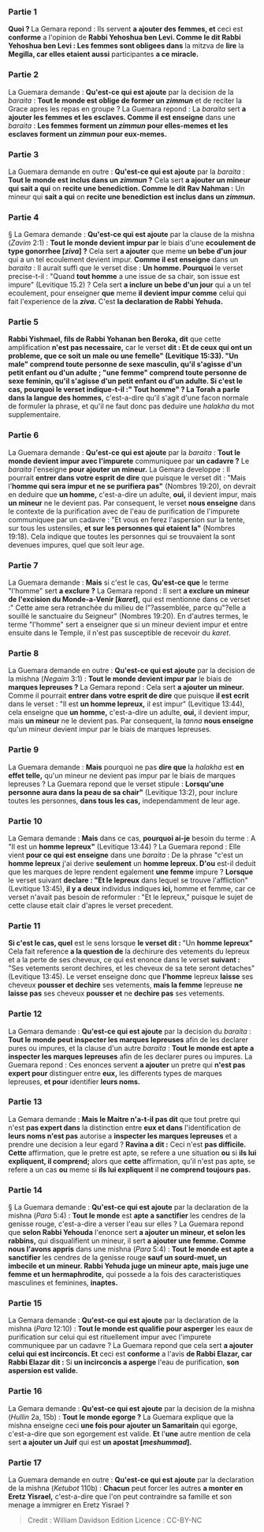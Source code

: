 
### Partie 1
<b>Quoi ? </b> La Gemara repond : Ils servent <b>a ajouter des femmes, et</b> ceci est <b>conforme</b> a l'opinion de <b>Rabbi Yehoshua ben Levi. Comme le dit Rabbi Yehoshua ben Levi : Les femmes sont obligees dans</b> la mitzva de <b>lire</b> la <b>Megilla, car elles etaient aussi</b> participantes <b>a ce miracle.</b>

### Partie 2
La Guemara demande : <b>Qu'est-ce qui est ajoute</b> par la decision de la <i>baraita</i> : <b>Tout le monde est oblige de former un <i>zimmun</i></b> et de reciter la Grace apres les repas en groupe ? La Guemara repond : La <i>baraita</i> sert <b>a ajouter les femmes et les esclaves. Comme il est enseigne</b> dans une <i>baraita</i> : <b>Les femmes forment un <i>zimmun</i> pour elles-memes et les esclaves forment un <i>zimmun</i> pour eux-memes.</b>

### Partie 3
La Guemara demande en outre : <b>Qu'est-ce qui est ajoute</b> par la <i>baraita</i> : <b>Tout le monde est inclus dans un <i>zimmun</i> ?</b> Cela sert <b>a ajouter un mineur qui sait a qui</b> on <b>recite une benediction. Comme le dit Rav Nahman :</b> Un mineur qui <b>sait a qui</b> on <b>recite une benediction est inclus dans un <i>zimmun</i>.</b>

### Partie 4
§ La Gemara demande : <b>Qu'est-ce qui est ajoute</b> par la clause de la mishna (<i>Zavim</i> 2:1) : <b>Tout le monde devient impur par</b> le biais d'une <b>ecoulement de type gonorrhee [<i>ziva</i>] ?</b> Cela sert <b>a ajouter</b> que meme <b>un bebe d'un jour</b> qui a un tel ecoulement devient impur. <b>Comme il est enseigne</b> dans un <i>baraita</i> : Il aurait suffi que le verset dise : <b>Un homme. Pourquoi</b> le verset precise-t-il :</b> "Quand <b>tout homme</b> a une issue de sa chair, son issue est impure" (Levitique 15.2) ? Cela sert <b>a inclure un bebe d'un jour</b> qui a un tel ecoulement, pour enseigner <b>que</b> meme <b>il devient impur comme</b> celui qui fait l'experience de la <b><i>ziva</i>.</b> C'est <b>la declaration de Rabbi Yehuda.</b>

### Partie 5
<b>Rabbi Yishmael, fils de Rabbi Yohanan ben Beroka, dit</b> que cette amplification <b>n'est pas necessaire,</b> car le verset <b>dit : <b>Et de ceux qui ont un probleme, que ce soit un male ou une femelle"</b> (Levitique 15:33). <b>"Un male"</b> comprend <b>toute personne de sexe masculin, qu'il s'agisse d'un petit enfant ou d'un adulte ; "une femme"</b> comprend <b>toute personne de sexe feminin, qu'il s'agisse d'un petit enfant ou d'un adulte. Si c'est le cas, pourquoi</b> le verset indique-t-il :" Tout homme" ? La Torah a parle dans la langue des hommes,</b> c'est-a-dire qu'il s'agit d'une facon normale de formuler la phrase, et qu'il ne faut donc pas deduire une <i>halakha</i> du mot supplementaire.

### Partie 6
La Guemara demande : <b>Qu'est-ce qui est ajoute</b> par la <i>baraita</i> : <b>Tout le monde devient impur avec l'impurete</b> communiquee par <b>un cadavre ?</b> Le <i>baraita</i> l'enseigne <b>pour ajouter un mineur.</b> La Gemara developpe : Il pourrait <b>entrer dans votre esprit de dire</b> que puisque le verset dit : "Mais l'<b>homme qui sera impur et ne se purifiera pas"</b> (Nombres 19:20), on devrait en deduire que <b>un homme,</b> c'est-a-dire un adulte, <b>oui,</b> il devient impur, mais <b>un mineur</b> ne le devient pas.</b> Par consequent, le verset <b>nous enseigne</b> dans le contexte de la purification avec de l'eau de purification de l'impurete communiquee par un cadavre : "Et vous en ferez l'aspersion sur la tente, sur tous les ustensiles, <b>et sur les personnes qui etaient la"</b> (Nombres 19:18). Cela indique que toutes les personnes qui se trouvaient la sont devenues impures, quel que soit leur age.

### Partie 7
La Guemara demande : <b>Mais</b> si c'est le cas, <b>Qu'est-ce que</b> le terme "l'homme" sert <b>a exclure ?</b> La Gemara repond : Il sert <b>a exclure un mineur de l'excision du Monde-a-Venir [<i>karet</i>],</b> qui est mentionne dans ce verset :" Cette ame sera retranchée du milieu de l"?assemblée, parce qu"?elle a souillé le sanctuaire du Seigneur" (Nombres 19:20). En d'autres termes, le terme "l'homme" sert a enseigner que si un mineur devient impur et entre ensuite dans le Temple, il n'est pas susceptible de recevoir du <i>karet</i>.

### Partie 8
La Guemara demande en outre : <b>Qu'est-ce qui est ajoute</b> par la decision de la mishna (<i>Negaim</i> 3:1) : <b>Tout le monde devient impur par</b> le biais de <b>marques lepreuses ?</b> La Gemara repond : Cela sert <b>a ajouter un mineur.</b> Comme il pourrait <b>entrer dans votre esprit de dire</b> que puisque <b>il est ecrit</b> dans le verset : "Il est <b>un homme lepreux,</b> il est impur" (Levitique 13:44), cela enseigne que <b>un homme,</b> c'est-a-dire un adulte, <b>oui,</b> il devient impur, mais <b>un mineur</b> ne le devient pas.</b> Par consequent, la <i>tanna</i> <b>nous enseigne</b> qu'un mineur devient impur par le biais de marques lepreuses.

### Partie 9
La Guemara demande : <b>Mais</b> pourquoi ne pas <b>dire que</b> la <i>halakha</i> est <b>en effet telle,</b> qu'un mineur ne devient pas impur par le biais de marques lepreuses ? La Guemara repond que le verset stipule : <b>Lorsqu'une personne aura dans la peau de sa chair"</b> (Levitique 13:2), pour inclure toutes les personnes, <b>dans tous les cas,</b> independamment de leur age.

### Partie 10
La Gemara demande : <b>Mais</b> dans ce cas, <b>pourquoi ai-je</b> besoin du terme : A "Il est un <b>homme lepreux"</b> (Levitique 13:44) ? La Guemara repond : Elle vient <b>pour ce qui est enseigne</b> dans une <i>baraita</i> : De la phrase "c'est un <b>homme lepreux</b> j'ai</b> derive <b>seulement</b> un <b>homme lepreux. D'ou</b> est-il deduit que les marques de lepre rendent egalement <b>une femme</b> impure ? <b>Lorsque</b> le verset suivant <b>declare : "Et le lepreux</b> dans lequel se trouve l'affliction" (Levitique 13:45), <b>il y a deux</b> individus indiques <b>ici, </b> homme et femme, car ce verset n'avait pas besoin de reformuler : "Et le lepreux," puisque le sujet de cette clause etait clair d'apres le verset precedent.

### Partie 11
<b>Si c'est le cas, quel</b> est le sens lorsque <b>le verset dit : </b> "Un <b>homme lepreux" </b> Cela fait reference <b>a la question de</b> la dechirure des vetements du lepreux et a la perte de ses cheveux, ce qui est enonce dans le verset <b>suivant :</b> "Ses vetements seront dechires, et les cheveux de sa tete seront detaches" (Levitique 13:45). Le verset enseigne donc que <b>l'homme</b> lepreux <b>laisse</b> ses cheveux <b>pousser et dechire</b> ses vetements, <b>mais la femme</b> lepreuse <b>ne laisse pas</b> ses cheveux <b>pousser et</b> ne <b>dechire pas</b> ses vetements.

### Partie 12
La Gemara demande : <b>Qu'est-ce qui est ajoute</b> par la decision du <i>baraita</i> : <b>Tout le monde peut inspecter les marques lepreuses</b> afin de les declarer pures ou impures, et la clause d'un autre <i>baraita</i> : <b>Tout le monde est apte a inspecter les marques lepreuses</b> afin de les declarer pures ou impures. La Guemara repond : Ces enonces servent <b>a ajouter</b> un pretre qui <b>n'est pas expert pour</b> distinguer entre <b>eux,</b> les differents types de marques lepreuses, <b>et pour</b> identifier <b>leurs noms.</b>

### Partie 13
La Gemara demande : <b>Mais le Maitre n'a-t-il pas dit</b> que tout pretre qui n'est <b>pas expert dans</b> la distinction entre <b>eux et dans</b> l'identification de <b>leurs noms n'est pas</b> autorise a <b>inspecter les marques lepreuses</b> et a prendre une decision a leur egard ? <b>Ravina a dit :</b> Ceci n'est <b>pas difficile. Cette</b> affirmation, que le pretre est apte, se refere a une situation <b>ou</b> si <b>ils lui expliquent, il comprend;</b> alors que <b>cette</b> affirmation, qu'il n'est pas apte, se refere a un cas <b>ou</b> meme si <b>ils lui expliquent</b> il <b>ne comprend toujours pas.</b>

### Partie 14
§ La Guemara demande : <b>Qu'est-ce qui est ajoute</b> par la declaration de la mishna (<i>Para</i> 5:4) : <b>Tout le monde</b> est <b>apte a sanctifier</b> les cendres de la genisse rouge, c'est-a-dire a verser l'eau sur elles ? La Guemara repond que <b>selon Rabbi Yehouda</b> l'enonce sert <b>a ajouter un mineur, et selon les rabbins,</b> qui disqualifient un mineur, il sert <b>a ajouter une femme. Comme nous l'avons appris</b> dans une mishna (<i>Para</i> 5:4) : <b>Tout le monde est apte a sanctifier</b> les cendres de la genisse rouge <b>sauf un sourd-muet, un imbecile et un mineur. Rabbi Yehuda juge un mineur apte, mais juge une femme et un hermaphrodite,</b> qui possede a la fois des caracteristiques masculines et feminines, <b>inaptes.</b>

### Partie 15
La Gemara demande : <b>Qu'est-ce qui est ajoute</b> par la declaration de la mishna (<i>Para</i> 12:10) : <b>Tout le monde est qualifie pour asperger</b> les eaux de purification sur celui qui est rituellement impur avec l'impurete communiquee par un cadavre ? La Guemara repond que cela sert <b>a ajouter celui qui est incirconcis. Et</b> ceci est <b>conforme</b> a l'avis <b>de Rabbi Elazar, car Rabbi Elazar dit :</b> Si <b>un incirconcis a asperge</b> l'eau de purification, <b>son aspersion est valide.</b>

### Partie 16
La Gemara demande : <b>Qu'est-ce qui est ajoute</b> par la decision de la mishna (<i>Hullin</i> 2a, 15b) : <b>Tout le monde egorge ?</b> La Guemara explique que la mishna enseigne ceci <b>une fois pour ajouter un Samaritain</b> qui egorge, c'est-a-dire que son egorgement est valide. <b>Et</b> l'<b>une</b> autre mention de cela sert <b>a ajouter un Juif</b> qui est <b>un apostat [<i>meshummad</i>].</b>

### Partie 17
La Guemara demande en outre : <b>Qu'est-ce qui est ajoute</b> par la declaration de la mishna (<i>Ketubot</i> 110b) : <b>Chacun</b> peut forcer les autres <b>a monter en Eretz Yisrael,</b> c'est-a-dire que l'on peut contraindre sa famille et son menage a immigrer en Eretz Yisrael ?

>Credit : William Davidson Edition
>Licence : CC-BY-NC